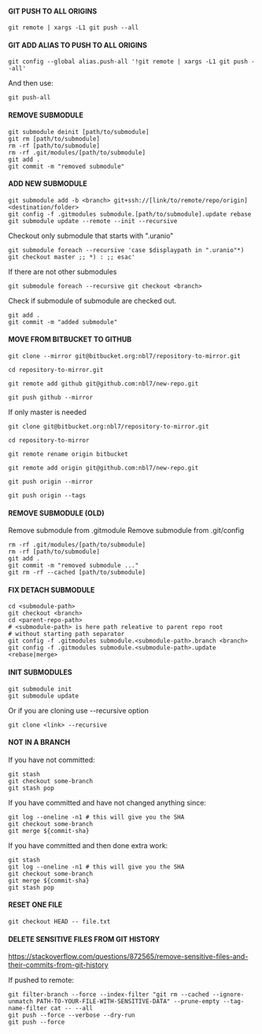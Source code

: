 #### GIT PUSH TO ALL ORIGINS
```
git remote | xargs -L1 git push --all
```

#### GIT ADD ALIAS TO PUSH TO ALL ORIGINS

```
git config --global alias.push-all '!git remote | xargs -L1 git push --all'
```

And then use:
```
git push-all
```

#### REMOVE SUBMODULE
```
git submodule deinit [path/to/submodule]
git rm [path/to/submodule]
rm -rf [path/to/submodule]
rm -rf .git/modules/[path/to/submodule]
git add .
git commit -m "removed submodule"
```

#### ADD NEW SUBMODULE
```
git submodule add -b <branch> git+ssh://[link/to/remote/repo/origin] <destination/folder>
git config -f .gitmodules submodule.[path/to/submodule].update rebase
git submodule update --remote --init --recursive
```

Checkout only submodule that starts with ".uranio"
```
git submodule foreach --recursive 'case $displaypath in ".uranio"*) git checkout master ;; *) : ;; esac'
```

If there are not other submodules
```
git submodule foreach --recursive git checkout <branch>
```

Check if submodule of submodule are checked out.
```
git add .
git commit -m "added submodule"
```

#### MOVE FROM BITBUCKET TO GITHUB

```
git clone --mirror git@bitbucket.org:nbl7/repository-to-mirror.git

cd repository-to-mirror.git

git remote add github git@github.com:nbl7/new-repo.git

git push github --mirror

```

If only master is needed
```
git clone git@bitbucket.org:nbl7/repository-to-mirror.git

cd repository-to-mirror

git remote rename origin bitbucket

git remote add origin git@github.com:nbl7/new-repo.git

git push origin --mirror

git push origin --tags

```

#### REMOVE SUBMODULE (OLD)

Remove submodule from .gitmodule
Remove submodule from .git/config
```
rm -rf .git/modules/[path/to/submodule]
rm -rf [path/to/submodule]
git add .
git commit -m "removed submodule ..."
git rm -rf --cached [path/to/submodule]
```

#### FIX DETACH SUBMODULE

```
cd <submodule-path>
git checkout <branch>
cd <parent-repo-path>
# <submodule-path> is here path releative to parent repo root
# without starting path separator
git config -f .gitmodules submodule.<submodule-path>.branch <branch>
git config -f .gitmodules submodule.<submodule-path>.update <rebase|merge>
```

#### INIT SUBMODULES
```
git submodule init
git submodule update
```

Or if you are cloning use --recursive option
```
git clone <link> --recursive
```

#### NOT IN A BRANCH

If you have not committed:
```
git stash
git checkout some-branch
git stash pop
```

If you have committed and have not changed anything since:
```
git log --oneline -n1 # this will give you the SHA
git checkout some-branch
git merge ${commit-sha}
```

If you have committed and then done extra work:
```
git stash
git log --oneline -n1 # this will give you the SHA
git checkout some-branch
git merge ${commit-sha}
git stash pop
```

#### RESET ONE FILE

```
git checkout HEAD -- file.txt
```

#### DELETE SENSITIVE FILES FROM GIT HISTORY
https://stackoverflow.com/questions/872565/remove-sensitive-files-and-their-commits-from-git-history

If pushed to remote:
``` 
git filter-branch --force --index-filter "git rm --cached --ignore-unmatch PATH-TO-YOUR-FILE-WITH-SENSITIVE-DATA" --prune-empty --tag-name-filter cat -- --all
git push --force --verbose --dry-run
git push --force
```

